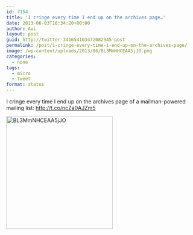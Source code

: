 ```yaml
---
id: 7154
title: 'I cringe every time I end up on the archives page…'
date: 2013-06-03T16:34:20+00:00
author: Avi
layout: post
guid: http://twitter-341654103472082945-post
permalink: /post/i-cringe-every-time-i-end-up-on-the-archives-page/
image: /wp-content/uploads/2013/06/BL3MmNHCEAA5jJO.png
categories:
  - none
tags:
  - micro
  - tweet
format: status
---
```

I cringe every time I end up on the archives page of a mailman-powered mailing list: http://t.co/ncZa0AJZm5

<img width="282" height="300" src="http://aviflax.com/wp-content/uploads/2013/06/BL3MmNHCEAA5jJO.png" class="attachment-medium" alt="BL3MmNHCEAA5jJO" />